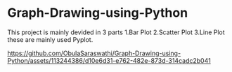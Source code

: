 # Graph-Drawing-using-Python
This project is mainly devided in 3 parts
1.Bar Plot
2.Scatter Plot
3.Line Plot
these are mainly used Pyplot.


https://github.com/ObulaSaraswathi/Graph-Drawing-using-Python/assets/113244386/d10e6d31-e762-482e-873d-314cadc2b041


